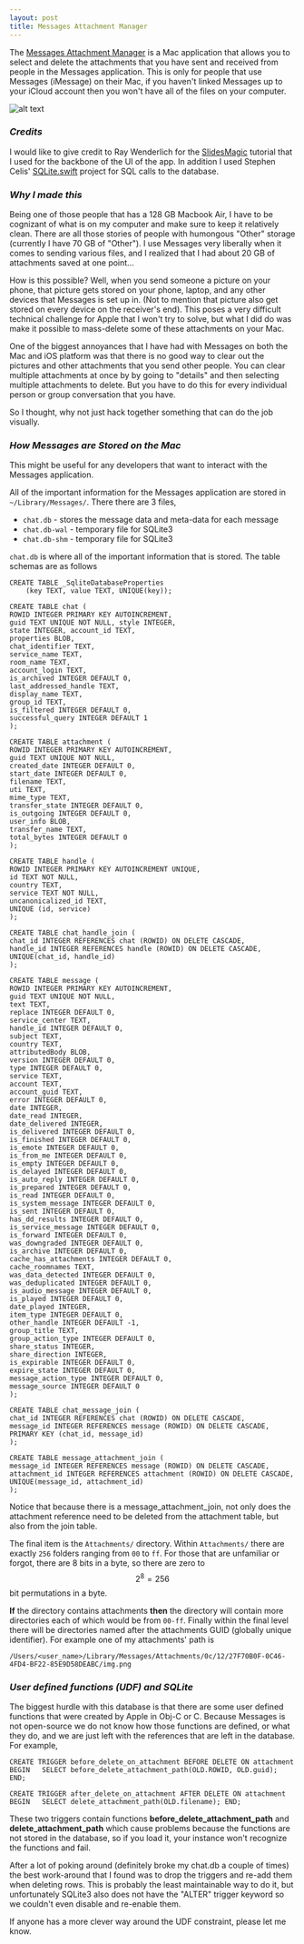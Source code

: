 ```yaml
---
layout: post
title: Messages Attachment Manager 
---
```

The [Messages Attachment Manager](https://github.com/connormurray7/message-attachment-manager) is a Mac application that allows you to select and delete the attachments that you have sent and received from people in the Messages application. This is only for people that use Messages (iMessage) on their Mac, if you haven't linked Messages up to your iCloud account then you won't have all of the files on your computer.

![alt text](/images/Message-Attachment-Manager.png "Title")

### _Credits_


I would like to give credit to Ray Wenderlich for the [SlidesMagic](https://www.raywenderlich.com/120494/collection-views-os-x-tutorial) tutorial that I used for the backbone of the UI of the app. In addition I used Stephen Celis' [SQLite.swift](https://github.com/stephencelis/SQLite.swift) project for SQL calls to the database. 

### _Why I made this_
Being one of those people that has a 128 GB Macbook Air, I have to be cognizant of what is on my computer and make sure to keep it relatively clean. There are all those stories of people with humongous "Other" storage (currently I have 70 GB of "Other"). I use Messages very liberally when it comes to sending various files, and I realized that I had about 20 GB of attachments saved at one point...

How is this possible? Well, when you send someone a picture on your phone, that picture gets stored on your phone, laptop, and any other devices that Messages is set up in. (Not to mention that picture also get stored on every device on the receiver's end). This poses a very difficult technical challenge for Apple that I won't try to solve, but what I did do was make it possible to mass-delete some of these attachments on your Mac.

One of the biggest annoyances that I have had with Messages on both the Mac and iOS platform was that there is no good way to clear out the pictures and other attachments that you send other people. You can clear multiple attachments at once by by going to "details" and then selecting multiple attachments to delete. But you have to do this for every individual person or group conversation that you have. 

So I thought, why not just hack together something that can do the job visually. 


### _How Messages are Stored on the Mac_

This might be useful for any developers that want to interact with the Messages application. 

All of the important information for the Messages application are stored in `~/Library/Messages/`. There there are 3 files,
    
- `chat.db` - stores the message data and meta-data for each message
- `chat.db-wal` - temporary file for SQLite3
- `chat.db-shm` - temporary file for SQLite3

`chat.db` is where all of the important information that is stored. The table schemas are as follows

	CREATE TABLE _SqliteDatabaseProperties 
		(key TEXT, value TEXT, UNIQUE(key));
	
	CREATE TABLE chat (
	ROWID INTEGER PRIMARY KEY AUTOINCREMENT, 
	guid TEXT UNIQUE NOT NULL, style INTEGER, 
	state INTEGER, account_id TEXT, 
	properties BLOB, 
	chat_identifier TEXT, 
	service_name TEXT, 
	room_name TEXT, 
	account_login TEXT, 
	is_archived INTEGER DEFAULT 0, 
	last_addressed_handle TEXT, 
	display_name TEXT, 
	group_id TEXT, 
	is_filtered INTEGER DEFAULT 0, 
	successful_query INTEGER DEFAULT 1
	);

	CREATE TABLE attachment (
	ROWID INTEGER PRIMARY KEY AUTOINCREMENT, 
	guid TEXT UNIQUE NOT NULL, 
	created_date INTEGER DEFAULT 0, 
	start_date INTEGER DEFAULT 0, 
	filename TEXT, 
	uti TEXT, 
	mime_type TEXT, 
	transfer_state INTEGER DEFAULT 0, 
	is_outgoing INTEGER DEFAULT 0, 
	user_info BLOB, 
	transfer_name TEXT, 
	total_bytes INTEGER DEFAULT 0
	);
	
	CREATE TABLE handle ( 
	ROWID INTEGER PRIMARY KEY AUTOINCREMENT UNIQUE, 
	id TEXT NOT NULL, 
	country TEXT, 
	service TEXT NOT NULL, 
	uncanonicalized_id TEXT, 
	UNIQUE (id, service) 
	);

	CREATE TABLE chat_handle_join ( 
	chat_id INTEGER REFERENCES chat (ROWID) ON DELETE CASCADE, 
	handle_id INTEGER REFERENCES handle (ROWID) ON DELETE CASCADE, 
	UNIQUE(chat_id, handle_id)
	);

	CREATE TABLE message (
	ROWID INTEGER PRIMARY KEY AUTOINCREMENT, 
	guid TEXT UNIQUE NOT NULL, 
	text TEXT, 
	replace INTEGER DEFAULT 0, 
	service_center TEXT, 
	handle_id INTEGER DEFAULT 0, 
	subject TEXT, 
	country TEXT, 
	attributedBody BLOB, 
	version INTEGER DEFAULT 0, 
	type INTEGER DEFAULT 0, 
	service TEXT, 
	account TEXT, 
	account_guid TEXT, 
	error INTEGER DEFAULT 0, 
	date INTEGER, 
	date_read INTEGER, 
	date_delivered INTEGER, 
	is_delivered INTEGER DEFAULT 0, 
	is_finished INTEGER DEFAULT 0, 
	is_emote INTEGER DEFAULT 0, 
	is_from_me INTEGER DEFAULT 0, 
	is_empty INTEGER DEFAULT 0, 
	is_delayed INTEGER DEFAULT 0, 
	is_auto_reply INTEGER DEFAULT 0, 
	is_prepared INTEGER DEFAULT 0, 
	is_read INTEGER DEFAULT 0, 
	is_system_message INTEGER DEFAULT 0, 
	is_sent INTEGER DEFAULT 0, 
	has_dd_results INTEGER DEFAULT 0, 
	is_service_message INTEGER DEFAULT 0, 
	is_forward INTEGER DEFAULT 0, 
	was_downgraded INTEGER DEFAULT 0, 
	is_archive INTEGER DEFAULT 0, 
	cache_has_attachments INTEGER DEFAULT 0, 
	cache_roomnames TEXT, 
	was_data_detected INTEGER DEFAULT 0, 
	was_deduplicated INTEGER DEFAULT 0, 
	is_audio_message INTEGER DEFAULT 0, 
	is_played INTEGER DEFAULT 0, 
	date_played INTEGER, 
	item_type INTEGER DEFAULT 0, 
	other_handle INTEGER DEFAULT -1, 
	group_title TEXT, 
	group_action_type INTEGER DEFAULT 0, 
	share_status INTEGER, 
	share_direction INTEGER, 
	is_expirable INTEGER DEFAULT 0, 
	expire_state INTEGER DEFAULT 0, 
	message_action_type INTEGER DEFAULT 0, 
	message_source INTEGER DEFAULT 0
	);

	CREATE TABLE chat_message_join ( 
	chat_id INTEGER REFERENCES chat (ROWID) ON DELETE CASCADE, 
	message_id INTEGER REFERENCES message (ROWID) ON DELETE CASCADE, 
	PRIMARY KEY (chat_id, message_id)
	);

	CREATE TABLE message_attachment_join ( 
	message_id INTEGER REFERENCES message (ROWID) ON DELETE CASCADE, 
	attachment_id INTEGER REFERENCES attachment (ROWID) ON DELETE CASCADE, 
	UNIQUE(message_id, attachment_id)
	);
	
 Notice that because there is a message_attachment_join, not only does the attachment reference need to be deleted from the attachment table, but also from the join table. 
 
 The final item is the `Attachments/` directory. Within `Attachments/` there are exactly `256` folders ranging from `00` to `ff`. For those that are unfamiliar or forgot, there are 8 bits in a byte, so there are zero to $$2^8 = 256$$ bit permutations in a byte. 
 
 **If** the directory contains attachments **then** the directory will contain more directories each of which would be from `00-ff`. Finally within the final level there will be  directories named after the attachments GUID (globally unique identifier). For example one of my attachments' path is
 
 
	/Users/<user_name>/Library/Messages/Attachments/0c/12/27F70B0F-0C46-4FD4-BF22-85E9D58DEABC/img.png
 	


### _User defined functions (UDF) and SQLite_

The biggest hurdle with this database is that there are some user defined functions that were created by Apple in Obj-C or C. Because Messages is not open-source we do not know how those functions are defined, or what they do, and we are just left with the references that are left in the database. For example,

	CREATE TRIGGER before_delete_on_attachment BEFORE DELETE ON attachment BEGIN   SELECT before_delete_attachment_path(OLD.ROWID, OLD.guid); END;

	CREATE TRIGGER after_delete_on_attachment AFTER DELETE ON attachment BEGIN   SELECT delete_attachment_path(OLD.filename); END;

These two triggers contain functions **before_delete_attachment_path** and **delete_attachment_path** which cause problems because the functions are not stored in the database, so if you load it, your instance won't recognize the functions and fail.

After a lot of poking around (definitely broke my chat.db a couple of times) the best work-around that I found was to drop the triggers and re-add them when deleting rows. This is probably the least maintainable way to do it, but unfortunately SQLite3 also does not have the "ALTER" trigger keyword so we couldn't even disable and re-enable them.

If anyone has a more clever way around the UDF constraint, please let me know.

